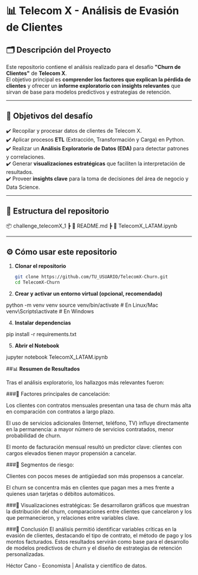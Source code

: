 # 📊 Telecom X - Análisis de Evasión de Clientes

## 🗂 Descripción del Proyecto
Este repositorio contiene el análisis realizado para el desafío **"Churn de Clientes"** de **Telecom X**.  
El objetivo principal es **comprender los factores que explican la pérdida de clientes** y ofrecer un **informe exploratorio con insights relevantes** que sirvan de base para modelos predictivos y estrategias de retención.

---

## 🚀 Objetivos del desafío

✔️ Recopilar y procesar datos de clientes de Telecom X.  
✔️ Aplicar procesos **ETL** (Extracción, Transformación y Carga) en Python.  
✔️ Realizar un **Análisis Exploratorio de Datos (EDA)** para detectar patrones y correlaciones.  
✔️ Generar **visualizaciones estratégicas** que faciliten la interpretación de resultados.  
✔️ Proveer **insights clave** para la toma de decisiones del área de negocio y Data Science.

---

## 📂 Estructura del repositorio

📦 challenge_telecomX_1
┣ 📜 README.md
┣ 📜 TelecomX_LATAM.ipynb

---

## ⚙️ Cómo usar este repositorio

1. **Clonar el repositorio**  

   ```bash
   git clone https://github.com/TU_USUARIO/TelecomX-Churn.git
   cd TelecomX-Churn
   
3. **Crear y activar un entorno virtual (opcional, recomendado)**
    
  python -m venv venv
  source venv/bin/activate   # En Linux/Mac
  venv\Scripts\activate      # En Windows
  
4. **Instalar dependencias**

pip install -r requirements.txt

5. **Abrir el Notebook**

jupyter notebook TelecomX_LATAM.ipynb


##📊 **Resumen de Resultados**

Tras el análisis exploratorio, los hallazgos más relevantes fueron:

###📌 Factores principales de cancelación:

Los clientes con contratos mensuales presentan una tasa de churn más alta en comparación con contratos a largo plazo.

El uso de servicios adicionales (Internet, teléfono, TV) influye directamente en la permanencia: a mayor número de servicios contratados, menor probabilidad de churn.

El monto de facturación mensual resultó un predictor clave: clientes con cargos elevados tienen mayor propensión a cancelar.

###📌 Segmentos de riesgo:

Clientes con pocos meses de antigüedad son más propensos a cancelar.

El churn se concentra más en clientes que pagan mes a mes frente a quienes usan tarjetas o débitos automáticos.

###📌 Visualizaciones estratégicas:
Se desarrollaron gráficos que muestran la distribución del churn, comparaciones entre clientes que cancelaron y los que permanecieron, y relaciones entre variables clave.


###📌 Conclusión
El análisis permitió identificar variables críticas en la evasión de clientes, destacando el tipo de contrato, el método de pago y los montos facturados.
Estos resultados servirán como base para el desarrollo de modelos predictivos de churn y el diseño de estrategias de retención personalizadas.

Héctor Cano - Economista | Analista y científico de datos.
